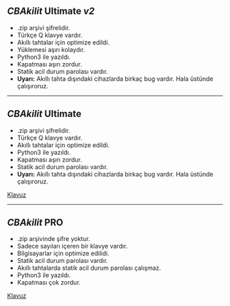 ## *CBAkilit* **Ultimate** _v2_
- .zip arşivi şifrelidir.
- Türkçe Q klavye vardır.
- Akıllı tahtalar için optimize edildi.
- Yüklemesi aşırı kolaydır.
- Python3 ile yazıldı.
- Kapatması aşırı zordur.
- Statik acil durum parolası vardır.
- **Uyarı:** Akıllı tahta dışındaki cihazlarda birkaç bug vardır. Hala üstünde çalışıroruz.
***
## *CBAkilit* **Ultimate**
- .zip arşivi şifrelidir.
- Türkçe Q klavye vardır.
- Akıllı tahtalar için optimize edildi.
- Python3 ile yazıldı.
- Kapatması aşırı zordur.
- Statik acil durum parolası vardır.
- **Uyarı:** Akıllı tahta dışındaki cihazlarda birkaç bug vardır. Hala üstünde çalışıroruz.

[Klavuz](https://eskisehircagdas-my.sharepoint.com/:v:/g/personal/can_baris_ozelcagdas_k12_tr/EaBCFCyqNnRDlorag4T_D_0BHI-wS2FoPRji8abbeNjRXw?nav=eyJyZWZlcnJhbEluZm8iOnsicmVmZXJyYWxBcHAiOiJTdHJlYW1XZWJBcHAiLCJyZWZlcnJhbFZpZXciOiJTaGFyZURpYWxvZy1MaW5rIiwicmVmZXJyYWxBcHBQbGF0Zm9ybSI6IldlYiIsInJlZmVycmFsTW9kZSI6InZpZXcifX0%3D&e=gEo4IB)
***
## *CBAkilit* **PRO**
- .zip arşivinde şifre yoktur.
- Sadece sayıları içeren bir klavye vardır.
- Bilgisayarlar için optimize edilidi.
- Statik acil durum parolası vardır.
- Akıllı tahtalarda statik acil durum parolası çalışmaz.
- Python3 ile yazıldı.
- Kapatması çok zordur.

[Klavuz](https://eskisehircagdas-my.sharepoint.com/:v:/g/personal/can_baris_ozelcagdas_k12_tr/EaBCFCyqNnRDlorag4T_D_0BHI-wS2FoPRji8abbeNjRXw?nav=eyJyZWZlcnJhbEluZm8iOnsicmVmZXJyYWxBcHAiOiJTdHJlYW1XZWJBcHAiLCJyZWZlcnJhbFZpZXciOiJTaGFyZURpYWxvZy1MaW5rIiwicmVmZXJyYWxBcHBQbGF0Zm9ybSI6IldlYiIsInJlZmVycmFsTW9kZSI6InZpZXcifX0%3D&e=gEo4IB)
